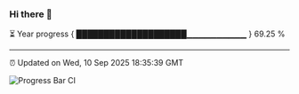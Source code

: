### Hi there 👋

⏳ Year progress { ████████████████████▁▁▁▁▁▁▁▁▁▁ } 69.25 %

---

⏰ Updated on Wed, 10 Sep 2025 18:35:39 GMT

![Progress Bar CI](https://github.com/DhruviPatel157/GitHub-Actions-Demo/workflows/Progress%20Bar%20CI/badge.svg)

